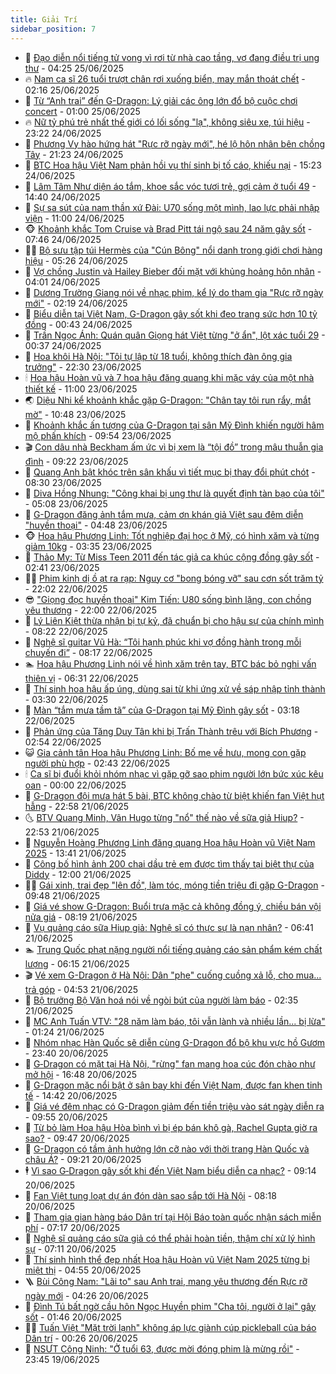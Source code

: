 ```yaml
---
title: Giải Trí
sidebar_position: 7
---
```


<!-- dantri-giai-tri:START -->
- 🤩 [Đạo diễn nổi tiếng tử vong vì rơi từ nhà cao tầng, vợ đang điều trị ung thư](https://dantri.com.vn/giai-tri/dao-dien-noi-tieng-tu-vong-vi-roi-tu-nha-cao-tang-vo-dang-dieu-tri-ung-thu-20250625093624884.htm) - 04:25 25/06/2025
- 🔥 [Nam ca sĩ 26 tuổi trượt chân rơi xuống biển, may mắn thoát chết](https://dantri.com.vn/giai-tri/nam-ca-si-26-tuoi-truot-chan-roi-xuong-bien-may-man-thoat-chet-20250625090916260.htm) - 02:16 25/06/2025
- 🚀 [Từ “Anh trai” đến G-Dragon: Lý giải các ông lớn đổ bộ cuộc chơi concert](https://dantri.com.vn/giai-tri/tu-anh-trai-den-g-dragon-ly-giai-cac-ong-lon-do-bo-cuoc-choi-concert-20250624095058092.htm) - 01:00 25/06/2025
- 🔥 [Nữ tỷ phú trẻ nhất thế giới có lối sống &quot;lạ&quot;, không siêu xe, túi hiệu](https://dantri.com.vn/giai-tri/nu-ty-phu-tre-nhat-the-gioi-co-loi-song-la-khong-sieu-xe-tui-hieu-20250624131123927.htm) - 23:22 24/06/2025
- 🌈 [Phương Vy hào hứng hát &quot;Rực rỡ ngày mới&quot;, hé lộ hôn nhân bên chồng Tây](https://dantri.com.vn/giai-tri/phuong-vy-hao-hung-hat-ruc-ro-ngay-moi-he-lo-hon-nhan-ben-chong-tay-20250621053628624.htm) - 21:23 24/06/2025
- 📝 [BTC Hoa hậu Việt Nam phản hồi vụ thí sinh bị tố cáo, khiếu nại](https://dantri.com.vn/giai-tri/btc-hoa-hau-viet-nam-phan-hoi-vu-thi-sinh-bi-to-cao-khieu-nai-20250624155536249.htm) - 15:23 24/06/2025
- 💪 [Lâm Tâm Như diện áo tắm, khoe sắc vóc tươi trẻ, gợi cảm ở tuổi 49](https://dantri.com.vn/giai-tri/lam-tam-nhu-dien-ao-tam-khoe-sac-voc-tuoi-tre-goi-cam-o-tuoi-49-20250624162028885.htm) - 14:40 24/06/2025
- 🤡 [Sự sa sút của nam thần xứ Đài: U70 sống một mình, lao lực phải nhập viện](https://dantri.com.vn/giai-tri/su-sa-sut-cua-nam-than-xu-dai-u70-song-mot-minh-lao-luc-phai-nhap-vien-20250624103013347.htm) - 11:00 24/06/2025
- 🐵 [Khoảnh khắc Tom Cruise và Brad Pitt tái ngộ sau 24 năm gây sốt](https://dantri.com.vn/giai-tri/khoanh-khac-tom-cruise-va-brad-pitt-tai-ngo-sau-24-nam-gay-sot-20250624114849031.htm) - 07:46 24/06/2025
- 🧑‍🏫 [Bộ sưu tập túi Hermès của &quot;Cún Bông&quot; nổi danh trong giới chơi hàng hiệu](https://dantri.com.vn/giai-tri/bo-suu-tap-tui-hermes-cua-cun-bong-noi-danh-trong-gioi-choi-hang-hieu-20250624115031468.htm) - 05:26 24/06/2025
- 💂 [Vợ chồng Justin và Hailey Bieber đối mặt với khủng hoảng hôn nhân](https://dantri.com.vn/giai-tri/vo-chong-justin-va-hailey-bieber-doi-mat-voi-khung-hoang-hon-nhan-20250624091744679.htm) - 04:01 24/06/2025
- 🤠 [Dương Trường Giang nói về nhạc phim, kể lý do tham gia &quot;Rực rỡ ngày mới&quot;](https://dantri.com.vn/giai-tri/duong-truong-giang-noi-ve-nhac-phim-ke-ly-do-tham-gia-ruc-ro-ngay-moi-20250624001759829.htm) - 02:19 24/06/2025
- 🫶 [Biểu diễn tại Việt Nam, G-Dragon gây sốt khi đeo trang sức hơn 10 tỷ đồng](https://dantri.com.vn/giai-tri/bieu-dien-tai-viet-nam-g-dragon-gay-sot-khi-deo-trang-suc-hon-10-ty-dong-20250624035108161.htm) - 00:43 24/06/2025
- 🦏 [Trần Ngọc Ánh: Quán quân Giọng hát Việt từng &quot;ở ẩn&quot;, lột xác tuổi 29](https://dantri.com.vn/giai-tri/tran-ngoc-anh-quan-quan-giong-hat-viet-tung-o-an-lot-xac-tuoi-29-20250619225450588.htm) - 00:37 24/06/2025
- 🧰 [Hoa khôi Hà Nội: &quot;Tôi tự lập từ 18 tuổi, không thích đàn ông gia trưởng&quot;](https://dantri.com.vn/giai-tri/hoa-khoi-ha-noi-toi-tu-lap-tu-18-tuoi-khong-thich-dan-ong-gia-truong-20250623114655475.htm) - 22:30 23/06/2025
- 🕯 [Hoa hậu Hoàn vũ và 7 hoa hậu đăng quang khi mặc váy của một nhà thiết kế](https://dantri.com.vn/giai-tri/hoa-hau-hoan-vu-va-7-hoa-hau-dang-quang-khi-mac-vay-cua-mot-nha-thiet-ke-20250623103858041.htm) - 11:00 23/06/2025
- 🌏 [Diệu Nhi kể khoảnh khắc gặp G-Dragon: &quot;Chân tay tôi run rẩy, mắt mờ&quot;](https://dantri.com.vn/giai-tri/dieu-nhi-ke-khoanh-khac-gap-g-dragon-chan-tay-toi-run-ray-mat-mo-20250623173815012.htm) - 10:48 23/06/2025
- 🌈 [Khoảnh khắc ấn tượng của G-Dragon tại sân Mỹ Đình khiến người hâm mộ phấn khích](https://dantri.com.vn/giai-tri/khoanh-khac-an-tuong-cua-g-dragon-tai-san-my-dinh-khien-nguoi-ham-mo-phan-khich-20250623164020348.htm) - 09:54 23/06/2025
- 🎬 [Con dâu nhà Beckham ấm ức vì bị xem là “tội đồ” trong mâu thuẫn gia đình](https://dantri.com.vn/giai-tri/con-dau-nha-beckham-am-uc-vi-bi-xem-la-toi-do-trong-mau-thuan-gia-dinh-20250623121627330.htm) - 09:22 23/06/2025
- 👀 [Quang Anh bật khóc trên sân khấu vì tiết mục bị thay đổi phút chót](https://dantri.com.vn/giai-tri/quang-anh-bat-khoc-tren-san-khau-vi-tiet-muc-bi-thay-doi-phut-chot-20250623150134861.htm) - 08:30 23/06/2025
- 🧰 [Diva Hồng Nhung: &quot;Công khai bị ung thư là quyết định tàn bạo của tôi&quot;](https://dantri.com.vn/giai-tri/diva-hong-nhung-cong-khai-bi-ung-thu-la-quyet-dinh-tan-bao-cua-toi-20250623111725699.htm) - 05:08 23/06/2025
- 🧰 [G-Dragon đăng ảnh tắm mưa, cảm ơn khán giả Việt sau đêm diễn &quot;huyền thoại&quot;](https://dantri.com.vn/giai-tri/g-dragon-dang-anh-tam-mua-cam-on-khan-gia-viet-sau-dem-dien-huyen-thoai-20250623111943011.htm) - 04:48 23/06/2025
- 🐵 [Hoa hậu Phương Linh: Tốt nghiệp đại học ở Mỹ, có hình xăm và từng giảm 10kg](https://dantri.com.vn/giai-tri/hoa-hau-phuong-linh-tot-nghiep-dai-hoc-o-my-co-hinh-xam-va-tung-giam-10kg-20250622110840275.htm) - 03:35 23/06/2025
- 🐘 [Thảo My: Từ Miss Teen 2011 đến tác giả ca khúc cộng đồng gây sốt](https://dantri.com.vn/giai-tri/thao-my-tu-miss-teen-2011-den-tac-gia-ca-khuc-cong-dong-gay-sot-20250623081551080.htm) - 02:41 23/06/2025
- 🧑‍💻 [Phim kinh dị ồ ạt ra rạp: Nguy cơ &quot;bong bóng vỡ&quot; sau cơn sốt trăm tỷ](https://dantri.com.vn/giai-tri/phim-kinh-di-o-at-ra-rap-nguy-co-bong-bong-vo-sau-con-sot-tram-ty-20250619105026339.htm) - 22:02 22/06/2025
- 😎 [&quot;Giọng đọc huyền thoại&quot; Kim Tiến: U80 sống bình lặng, con chồng yêu thương](https://dantri.com.vn/giai-tri/giong-doc-huyen-thoai-kim-tien-u80-song-binh-lang-con-chong-yeu-thuong-20250621155608804.htm) - 22:00 22/06/2025
- 🧰 [Lý Liên Kiệt thừa nhận bị tự kỷ, đã chuẩn bị cho hậu sự của chính mình](https://dantri.com.vn/giai-tri/ly-lien-kiet-thua-nhan-bi-tu-ky-da-chuan-bi-cho-hau-su-cua-chinh-minh-20250622120846555.htm) - 08:22 22/06/2025
- 🧰 [Nghệ sĩ guitar Vũ Hà: “Tôi hạnh phúc khi vợ đồng hành trong mỗi chuyến đi”](https://dantri.com.vn/giai-tri/nghe-si-guitar-vu-ha-toi-hanh-phuc-khi-vo-dong-hanh-trong-moi-chuyen-di-20250622134511239.htm) - 08:17 22/06/2025
- 🏊 [Hoa hậu Phương Linh nói về hình xăm trên tay, BTC bác bỏ nghi vấn thiên vị](https://dantri.com.vn/giai-tri/hoa-hau-phuong-linh-noi-ve-hinh-xam-tren-tay-btc-bac-bo-nghi-van-thien-vi-20250622131340799.htm) - 06:31 22/06/2025
- 🌋 [Thí sinh hoa hậu ấp úng, dùng sai từ khi ứng xử về sáp nhập tỉnh thành](https://dantri.com.vn/giai-tri/thi-sinh-hoa-hau-ap-ung-dung-sai-tu-khi-ung-xu-ve-sap-nhap-tinh-thanh-20250622085732074.htm) - 03:30 22/06/2025
- 🔭 [Màn “tắm mưa tầm tã” của G-Dragon tại Mỹ Đình gây sốt](https://dantri.com.vn/giai-tri/man-tam-mua-tam-ta-cua-g-dragon-tai-my-dinh-gay-sot-20250622100041505.htm) - 03:18 22/06/2025
- 📝 [Phản ứng của Tăng Duy Tân khi bị Trấn Thành trêu với Bích Phương](https://dantri.com.vn/giai-tri/phan-ung-cua-tang-duy-tan-khi-bi-tran-thanh-treu-voi-bich-phuong-20250622083601855.htm) - 02:54 22/06/2025
- 😺 [Gia cảnh tân Hoa hậu Phương Linh: Bố mẹ về hưu, mong con gặp người phù hợp](https://dantri.com.vn/giai-tri/gia-canh-tan-hoa-hau-phuong-linh-bo-me-ve-huu-mong-con-gap-nguoi-phu-hop-20250622062650359.htm) - 02:43 22/06/2025
- 🕯 [Ca sĩ bị đuổi khỏi nhóm nhạc vì gặp gỡ sao phim người lớn bức xúc kêu oan](https://dantri.com.vn/giai-tri/ca-si-bi-duoi-khoi-nhom-nhac-vi-gap-go-sao-phim-nguoi-lon-buc-xuc-keu-oan-20250621101557179.htm) - 00:00 22/06/2025
- 🦄 [G-Dragon đội mưa hát 5 bài, BTC không chào từ biệt khiến fan Việt hụt hẫng](https://dantri.com.vn/giai-tri/g-dragon-doi-mua-hat-5-bai-btc-khong-chao-tu-biet-khien-fan-viet-hut-hang-20250622034418164.htm) - 22:58 21/06/2025
- 🌜 [BTV Quang Minh, Vân Hugo từng &quot;nổ&quot; thế nào về sữa giả Hiup?](https://dantri.com.vn/giai-tri/btv-quang-minh-van-hugo-tung-no-the-nao-ve-sua-gia-hiup-20250621133417316.htm) - 22:53 21/06/2025
- 👹 [Nguyễn Hoàng Phương Linh đăng quang Hoa hậu Hoàn vũ Việt Nam 2025](https://dantri.com.vn/giai-tri/nguyen-hoang-phuong-linh-dang-quang-hoa-hau-hoan-vu-viet-nam-2025-20250621202649351.htm) - 13:41 21/06/2025
- 🚀 [Công bố hình ảnh 200 chai dầu trẻ em được tìm thấy tại biệt thự của Diddy](https://dantri.com.vn/giai-tri/cong-bo-hinh-anh-200-chai-dau-tre-em-duoc-tim-thay-tai-biet-thu-cua-diddy-20250621132835874.htm) - 12:00 21/06/2025
- 🧑‍💻 [Gái xinh, trai đẹp &quot;lên đồ&quot;, làm tóc, móng tiền triệu đi gặp G-Dragon](https://dantri.com.vn/giai-tri/gai-xinh-trai-dep-len-do-lam-toc-mong-tien-trieu-di-gap-g-dragon-20250621155357501.htm) - 09:48 21/06/2025
- 🦩 [Giá vé show G-Dragon: Buổi trưa mặc cả không đồng ý, chiều bán vội nửa giá](https://dantri.com.vn/giai-tri/gia-ve-show-g-dragon-buoi-trua-mac-ca-khong-dong-y-chieu-ban-voi-nua-gia-20250621145024012.htm) - 08:19 21/06/2025
- 💫 [Vụ quảng cáo sữa Hiup giả: Nghệ sĩ có thực sự là nạn nhân?](https://dantri.com.vn/giai-tri/vu-quang-cao-sua-hiup-gia-nghe-si-co-thuc-su-la-nan-nhan-20250621105945486.htm) - 06:41 21/06/2025
- 🏊 [Trung Quốc phạt nặng người nổi tiếng quảng cáo sản phẩm kém chất lượng](https://dantri.com.vn/giai-tri/trung-quoc-phat-nang-nguoi-noi-tieng-quang-cao-san-pham-kem-chat-luong-20250621113124528.htm) - 06:15 21/06/2025
- 🎬 [Vé xem G-Dragon ở Hà Nội: Dân &quot;phe&quot; cuống cuồng xả lỗ, cho mua... trả góp](https://dantri.com.vn/giai-tri/ve-xem-g-dragon-o-ha-noi-dan-phe-cuong-cuong-xa-lo-cho-mua-tra-gop-20250621113756349.htm) - 04:53 21/06/2025
- 💃 [Bộ trưởng Bộ Văn hoá nói về ngòi bút của người làm báo](https://dantri.com.vn/giai-tri/bo-truong-bo-van-hoa-noi-ve-ngoi-but-cua-nguoi-lam-bao-20250621120709137.htm) - 02:35 21/06/2025
- 🌊 [MC Anh Tuấn VTV: &quot;28 năm làm báo, tôi vẫn lành và nhiều lần... bị lừa&quot;](https://dantri.com.vn/giai-tri/mc-anh-tuan-vtv-28-nam-lam-bao-toi-van-lanh-va-nhieu-lan-bi-lua-20250620143805900.htm) - 01:24 21/06/2025
- 🧰 [Nhóm nhạc Hàn Quốc sẽ diễn cùng G-Dragon đổ bộ khu vực hồ Gươm](https://dantri.com.vn/giai-tri/nhom-nhac-han-quoc-se-dien-cung-g-dragon-do-bo-khu-vuc-ho-guom-20250621004253044.htm) - 23:40 20/06/2025
- 🦣 [G‑Dragon có mặt tại Hà Nội, &quot;rừng&quot; fan mang hoa cúc đón chào như mở hội](https://dantri.com.vn/giai-tri/gdragon-co-mat-tai-ha-noi-rung-fan-mang-hoa-cuc-don-chao-nhu-mo-hoi-20250620224351635.htm) - 16:48 20/06/2025
- 🥷 [G-Dragon mặc nổi bật ở sân bay khi đến Việt Nam, được fan khen tinh tế](https://dantri.com.vn/giai-tri/g-dragon-mac-noi-bat-o-san-bay-khi-den-viet-nam-duoc-fan-khen-tinh-te-20250620212549559.htm) - 14:42 20/06/2025
- 🦏 [Giá vé đêm nhạc có G-Dragon giảm đến tiền triệu vào sát ngày diễn ra](https://dantri.com.vn/giai-tri/gia-ve-dem-nhac-co-g-dragon-giam-den-tien-trieu-vao-sat-ngay-dien-ra-20250620163504018.htm) - 09:55 20/06/2025
- 🫶 [Từ bỏ làm Hoa hậu Hòa bình vì bị ép bán khô gà, Rachel Gupta giờ ra sao?](https://dantri.com.vn/giai-tri/tu-bo-lam-hoa-hau-hoa-binh-vi-bi-ep-ban-kho-ga-rachel-gupta-gio-ra-sao-20250620113416522.htm) - 09:47 20/06/2025
- 💼 [G-Dragon có tầm ảnh hưởng lớn cỡ nào với thời trang Hàn Quốc và châu Á?](https://dantri.com.vn/giai-tri/g-dragon-co-tam-anh-huong-lon-co-nao-voi-thoi-trang-han-quoc-va-chau-a-20250620055833843.htm) - 09:21 20/06/2025
- 🕴 [Vì sao G‑Dragon gây sốt khi đến Việt Nam biểu diễn ca nhạc?](https://dantri.com.vn/giai-tri/vi-sao-gdragon-gay-sot-khi-den-viet-nam-bieu-dien-ca-nhac-20250620151643057.htm) - 09:14 20/06/2025
- 🐲 [Fan Việt tung loạt dự án đón dàn sao sắp tới Hà Nội](https://dantri.com.vn/giai-tri/fan-viet-tung-loat-du-an-don-dan-sao-sap-toi-ha-noi-20250620151803378.htm) - 08:18 20/06/2025
- 🐘 [Tham gia gian hàng báo Dân trí tại Hội Báo toàn quốc nhận sách miễn phí](https://dantri.com.vn/giai-tri/tham-gia-gian-hang-bao-dan-tri-tai-hoi-bao-toan-quoc-nhan-sach-mien-phi-20250620134229105.htm) - 07:17 20/06/2025
- 🤭 [Nghệ sĩ quảng cáo sữa giả có thể phải hoàn tiền, thậm chí xử lý hình sự](https://dantri.com.vn/giai-tri/nghe-si-quang-cao-sua-gia-co-the-phai-hoan-tien-tham-chi-xu-ly-hinh-su-20250620125701229.htm) - 07:11 20/06/2025
- 💯 [Thí sinh hình thể đẹp nhất Hoa hậu Hoàn vũ Việt Nam 2025 từng bị miệt thị](https://dantri.com.vn/giai-tri/thi-sinh-hinh-the-dep-nhat-hoa-hau-hoan-vu-viet-nam-2025-tung-bi-miet-thi-20250620064507759.htm) - 04:55 20/06/2025
- 🪜 [Bùi Công Nam: &quot;Lãi to&quot; sau Anh trai, mang yêu thương đến Rực rỡ ngày mới](https://dantri.com.vn/giai-tri/bui-cong-nam-lai-to-sau-anh-trai-mang-yeu-thuong-den-ruc-ro-ngay-moi-20250619082120114.htm) - 04:26 20/06/2025
- 👹 [Đình Tú bất ngờ cầu hôn Ngọc Huyền phim &quot;Cha tôi, người ở lại&quot; gây sốt](https://dantri.com.vn/giai-tri/dinh-tu-bat-ngo-cau-hon-ngoc-huyen-phim-cha-toi-nguoi-o-lai-gay-sot-20250620020853103.htm) - 01:46 20/06/2025
- 🧑‍🏫 [Tuấn Việt &quot;Mặt trời lạnh&quot; không áp lực giành cúp pickleball của báo Dân trí](https://dantri.com.vn/giai-tri/tuan-viet-mat-troi-lanh-khong-ap-luc-gianh-cup-pickleball-cua-bao-dan-tri-20250620021732356.htm) - 00:26 20/06/2025
- 🐘 [NSƯT Công Ninh: &quot;Ở tuổi 63, được mời đóng phim là mừng rồi&quot;](https://dantri.com.vn/giai-tri/nsut-cong-ninh-o-tuoi-63-duoc-moi-dong-phim-la-mung-roi-20250620061147898.htm) - 23:45 19/06/2025<!-- dantri-giai-tri:END -->
